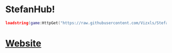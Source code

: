 # StefanHub!
```lua
loadstring(game:HttpGet("https://raw.githubusercontent.com/Vizxls/StefanHub/refs/heads/main/Loader.lua"))()
```
# [Website](https://yonpoorhub.base44.app)
